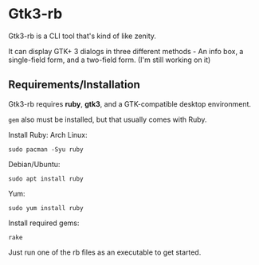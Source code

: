 # Gtk3-rb
Gtk3-rb is a CLI tool that's kind of like zenity.

It can display GTK+ 3 dialogs in three different methods - An info box, a single-field form, and a two-field form. (I'm still working on it)

## Requirements/Installation
Gtk3-rb requires **ruby**, **gtk3**, and a GTK-compatible desktop environment.

`gem` also must be installed, but that usually comes with Ruby.

Install Ruby:
Arch Linux:
```console
sudo pacman -Syu ruby
```
Debian/Ubuntu:
```console
sudo apt install ruby
```
Yum:
```console
sudo yum install ruby
```

Install required gems:
```console
rake
```

Just run one of the rb files as an executable to get started.

